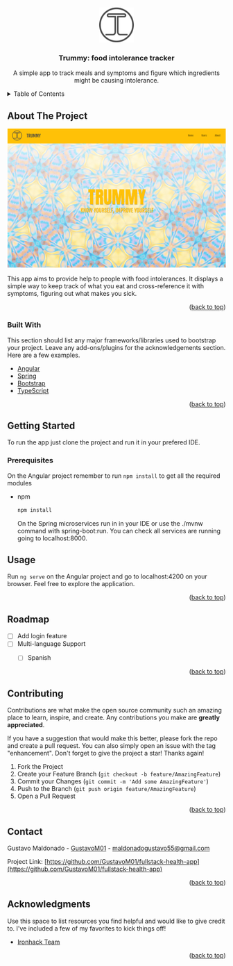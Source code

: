 
<!-- PROJECT LOGO -->
<br />
<div align="center">
  <a href="https://github.com/GustavoM01/fullstack-health-app">
    <img src="frontend/trummy-angular/src/assets/img/logo.png" alt="Logo" width="80" height="80">
  </a>

  <h3 align="center">Trummy: food intolerance tracker</h3>

  <p align="center">
    A simple app to track meals and symptoms and figure which ingredients might be causing intolerance.
  </p>
</div>



<!-- TABLE OF CONTENTS -->
<details>
  <summary>Table of Contents</summary>
  <ol>
    <li>
      <a href="#about-the-project">About The Project</a>
      <ul>
        <li><a href="#built-with">Built With</a></li>
      </ul>
    </li>
    <li>
      <a href="#getting-started">Getting Started</a>
      <ul>
        <li><a href="#prerequisites">Prerequisites</a></li>
      </ul>
    </li>
    <li><a href="#usage">Usage</a></li>
    <li><a href="#roadmap">Roadmap</a></li>
    <li><a href="#contributing">Contributing</a></li>
    <li><a href="#license">License</a></li>
    <li><a href="#contact">Contact</a></li>
    <li><a href="#acknowledgments">Acknowledgments</a></li>
  </ol>
</details>



<!-- ABOUT THE PROJECT -->
## About The Project

<img src="frontend\trummy-angular\src\assets\img\app-sample-image.png" alt="App sample image" width="900">

This app aims to provide help to people with food intolerances. It displays a simple way to keep track of what you eat and cross-reference it with symptoms, figuring out what makes you sick.

<p align="right">(<a href="#top">back to top</a>)</p>



### Built With

This section should list any major frameworks/libraries used to bootstrap your project. Leave any add-ons/plugins for the acknowledgements section. Here are a few examples.

* [Angular](https://angular.io/)
* [Spring](https://spring.io/)
* [Bootstrap](https://getbootstrap.com)
* [TypeScript](https://www.typescriptlang.org/)

<p align="right">(<a href="#top">back to top</a>)</p>



<!-- GETTING STARTED -->
## Getting Started

To run the app just clone the project and run it in your prefered IDE.

### Prerequisites

On the Angular project remember to run `npm install` to get all the required modules
* npm
  ```sh
  npm install 
  ```

  On the Spring microservices run in in your IDE or use the ./mvnw command with spring-boot:run.
  You can check all services are running going to localhost:8000.

<!-- USAGE EXAMPLES -->
## Usage

Run `ng serve` on the Angular project and go to localhost:4200 on your browser.
Feel free to explore the application. 

<p align="right">(<a href="#top">back to top</a>)</p>



<!-- ROADMAP -->
## Roadmap

- [ ] Add login feature
- [ ] Multi-language Support
    - [ ] Spanish


<p align="right">(<a href="#top">back to top</a>)</p>



<!-- CONTRIBUTING -->
## Contributing

Contributions are what make the open source community such an amazing place to learn, inspire, and create. Any contributions you make are **greatly appreciated**.

If you have a suggestion that would make this better, please fork the repo and create a pull request. You can also simply open an issue with the tag "enhancement".
Don't forget to give the project a star! Thanks again!

1. Fork the Project
2. Create your Feature Branch (`git checkout -b feature/AmazingFeature`)
3. Commit your Changes (`git commit -m 'Add some AmazingFeature'`)
4. Push to the Branch (`git push origin feature/AmazingFeature`)
5. Open a Pull Request

<p align="right">(<a href="#top">back to top</a>)</p>

<!-- CONTACT -->
## Contact

Gustavo Maldonado - [GustavoM01](https://github.com/GustavoM01) - maldonadogustavo55@gmail.com

Project Link: [https://github.com/GustavoM01/fullstack-health-app](https://github.com/GustavoM01/fullstack-health-app)

<p align="right">(<a href="#top">back to top</a>)</p>



<!-- ACKNOWLEDGMENTS -->
## Acknowledgments

Use this space to list resources you find helpful and would like to give credit to. I've included a few of my favorites to kick things off!

* [Ironhack Team](https://www.ironhack.com/en)


<p align="right">(<a href="#top">back to top</a>)</p>

